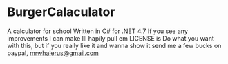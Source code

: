 # BurgerCalaculator
A calculator for school
Written in C# for .NET 4.7
If you see any improvements I can make Ill hapily pull em
LICENSE is Do what you want with this, but if you really like it and wanna show it send me a few bucks on paypal, mrwhalerus@gmail.com